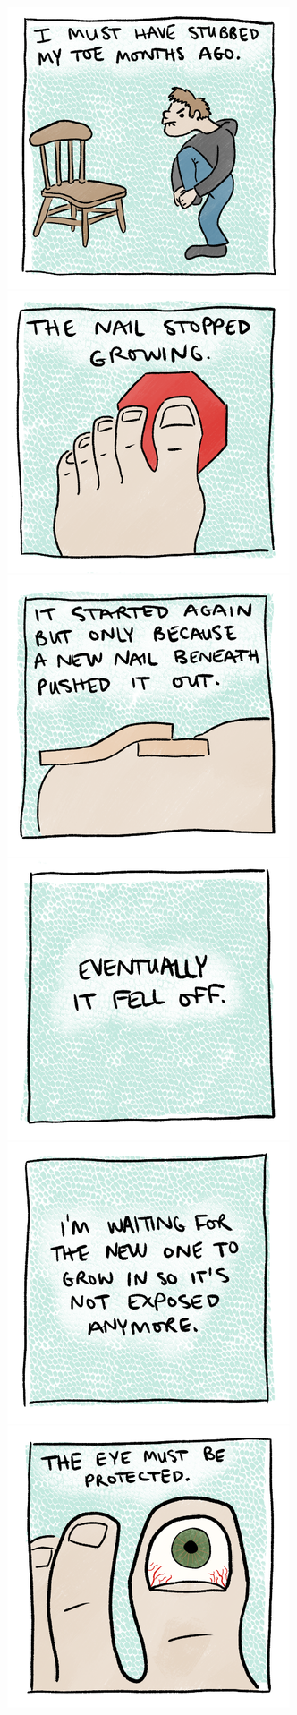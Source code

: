 <!-- Stubbed Toe -->
<!-- 2021-01-21 -->

<img src="img/2021-01-21-stubbed-toe/panel1.png" class="image-500" />
<img src="img/2021-01-21-stubbed-toe/panel2.png" class="image-500" />
<img src="img/2021-01-21-stubbed-toe/panel3.png" class="image-500" />
<img src="img/2021-01-21-stubbed-toe/panel4.png" class="image-500" />
<img src="img/2021-01-21-stubbed-toe/panel5.png" class="image-500" />
<img src="img/2021-01-21-stubbed-toe/panel6.png" class="image-500" />
